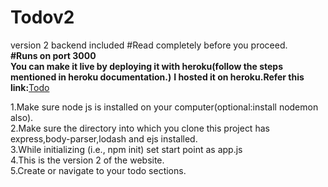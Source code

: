 # Todov2
version 2 backend included
#Read completely before you proceed.</br>
<b>#Runs on port 3000</b></br>
<b>You can make it live by deploying it with heroku(follow the steps mentioned in heroku documentation.)</b>
<b>I hosted it on heroku.Refer this link:</b><a href="https://warm-retreat-77402.herokuapp.com/">Todo</a></br>


1.Make sure node js is installed on your computer(optional:install nodemon also).</br>
2.Make sure the directory into which you clone this  project has express,body-parser,lodash and ejs installed. </br>
3.While initializing (i.e., npm init) set start point as app.js</br>
4.This is the version 2 of the website.</br>
5.Create or navigate to your todo sections.



